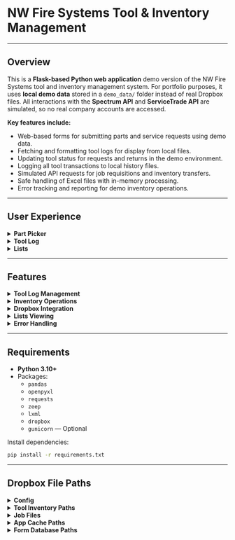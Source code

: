 # NW Fire Systems Tool & Inventory Management

---

## Overview

This is a **Flask-based Python web application** demo version of the NW Fire Systems tool and inventory management system. For portfolio purposes, it uses **local demo data** stored in a `demo_data/` folder instead of real Dropbox files. All interactions with the **Spectrum API** and **ServiceTrade API** are simulated, so no real company accounts are accessed.  

**Key features include:**

- Web-based forms for submitting parts and service requests using demo data.
- Fetching and formatting tool logs for display from local files.
- Updating tool status for requests and returns in the demo environment.
- Logging all tool transactions to local history files.
- Simulated API requests for job requisitions and inventory transfers.
- Safe handling of Excel files with in-memory processing.
- Error tracking and reporting for demo inventory operations.

---

## User Experience

<details>
<summary><strong>Part Picker</strong></summary>

1. Select the form type to submit.
2. Enter required information in the displayed form.
3. Filter and select parts from Dropbox data.
4. Review the selection before submission.
5. The system sends an email to purchasing containing the submission information and a link with the submission ID.
6. Users can modify submitted lists (e.g., replace custom parts with existing parts).
7. The system runs the appropriate API call based on the form type and returns a **success or failure message** for Spectrum inventory updates.

</details>

<details>
<summary><strong>Tool Log</strong></summary>

- Allows users to **check out or return tools**.
- Displays the **current tool log**, including who has which tool and its location.

</details>

<details>
<summary><strong>Lists</strong></summary>

- Displays **Jobs List** and **Parts List**:
  - **Jobs List**: All active jobs and job numbers.
  - **Parts List**: All parts, part numbers, quantities, and locations.
- Users can update lists through API calls to **Spectrum** and **ServiceTrade**.
- Option to view **warehouse-specific inventory** details, including owner and location.

</details>

---

## Features

<details>
<summary><strong>Tool Log Management</strong></summary>

- Fetch raw tool logs from Dropbox and convert them into Python lists.
- Produce formatted display lists of tool records with consistent columns and date formatting.
- Update tool status (`IN` or `OUT`) with user, job, and date information.
- Maintain a separate **ToolHistory** sheet for all transactions in Dropbox.

</details>

<details>
<summary><strong>Inventory Operations</strong></summary>

- Add materials to service jobs via **Spectrum SOAP requests**.
- Submit job requisitions with batch and GUID tracking.
- Transfer items to or from warehouses while handling errors and updating local item status.
- Fetch up-to-date job and part information from **Spectrum** and **ServiceTrade**.

</details>

<details>
<summary><strong>Dropbox Integration</strong></summary>

- Download, update, and upload Excel files safely using in-memory processing.
- Display information from Dropbox to ensure **up-to-date data** is always available.
- Handle missing files or sheets gracefully.
- Ensure consistent Excel formatting and data integrity.

</details>

<details>
<summary><strong>Lists Viewing</strong></summary>

- Display part and job lists read from Dropbox.
- Update Dropbox lists by fetching the latest information via API calls.
- View specific warehouses with detailed inventory, owner, and location information.

</details>

<details>
<summary><strong>Error Handling</strong></summary>

- Track errors from **Spectrum API** and log them in affected items.
- Provide meaningful messages for failed inventory transactions.
- Maintain a clear record of all tool and inventory actions.

</details>

---

## Requirements

- **Python 3.10+**
- Packages:
  - `pandas`
  - `openpyxl`
  - `requests`
  - `zeep`
  - `lxml`
  - `dropbox`
  - `gunicorn` — Optional

Install dependencies:

```bash
pip install -r requirements.txt
```

---

## Dropbox File Paths

<details>
<summary><strong>Config</strong></summary>

- `/AppCache/config.json` — Contains all secrets/passwords

</details>

<details>
<summary><strong>Tool Inventory Paths</strong></summary>

- `/Tool Inventory/Pallet Stock.xlsx` — Contains overstock quantities to warn about ordering parts already overstocked  
- `/Tool Inventory/Assemblies.xlsx` — Contains parts that make up assemblies for modifying individual parts when an assembly is requested  
- `/Tool Inventory/Shelf Inventory.xlsx` — Contains warehouse part locations  
- `/Tool Inventory/Inventory All.xlsx` — Contains all parts and part numbers  
- `/Tool Inventory/NWFS Tool Log.xlsx` — Contains current tool log and request/return history

</details>

<details>
<summary><strong>Job Files</strong></summary>

- `/Job Files/Warehouses.xlsx` — Contains all warehouse names and their Spectrum numbers

</details>

<details>
<summary><strong>App Cache Paths</strong></summary>

- `/AppCache/valid_tokens.json` — Contains access token required to access site  
- `/AppCache/service_trade_token.json` — Contains ServiceTrade token for API access  
- `/AppCache/service_trade_last_sync.json` — Tracks last ServiceTrade job sync; only jobs modified after this date are synced  
- `/AppCache/blacklist.json` — Contains parts excluded from popularity sorting on part lists  
- `/AppCache/Items On-Hand Valuation.json` — Contains estimated part quantities  
- `/AppCache/submissions.json` — Stores all submission IDs and related information  
- `/AppCache/job_cache_spectrum.json` — Stores all Spectrum jobs to add to master  
- `/AppCache/job_cache_service_trade.json` — Stores all ServiceTrade jobs to add to master  
- `/AppCache/job_cache_active_spectrum.json` — Contains active Spectrum jobs displayed in jobs list  
- `/AppCache/job_cache_active_service_trade.json` — Contains active ServiceTrade jobs displayed in jobs list  
- `/AppCache/job_cache.json` — Master job cache to validate user-inputted jobs

</details>

<details>
<summary><strong>Form Database Paths</strong></summary>

- `/FormDatabase/Vehicle` — Excel files storing vehicle form submissions  
- `/FormDatabase/Stock` — Excel files storing stock form submissions  
- `/FormDatabase/Sprinkler And Fala` — Excel files storing sprinkler and FALA form submissions  
- `/FormDatabase/Service` — Excel files storing service form submissions  
- `/FormDatabase/csvfiles` — Stores CSV exports of submissions

</details>
